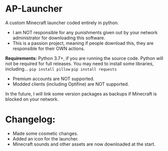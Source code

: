 # AP-Launcher
A custom Minecraft launcher coded entirely in python. 

* I am NOT responsible for any punishments given out by your network administrator for downloading this software.
* This is a passion project, meaning if people download this, they are responsible for their OWN actions.

**Requirements:**
Python 3.7+, if you are running the source code. Python will not be required for full releases.
You may need to install some libraries, including...
`pip install pillow`
`pip install requests`

* Premium accounts are NOT supported.
* Modded clients (including Optifine) are NOT supported.

In the future, I will link some version packages as backups if Minecraft is blocked on your network.

# Changelog:
* Made some cosmetic changes.
* Added an icon for the launcher.
* Minecraft sounds and other assets are now downloaded at the start.
